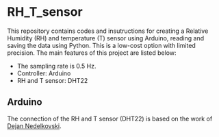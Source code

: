 # RH_T_sensor
This repository contains codes and insutructions for creating a Relative Humidity (RH) and temperature (T) sensor using Arduino, reading and saving the data using Python. This is a low-cost option with limited precision. The main features of this project are listed below:
* The sampling rate is 0.5 Hz.
* Controller: Arduino
* RH and T sensor: DHT22

## Arduino
The connection of the RH and T sensor (DHT22) is based on the work of [Dejan Nedelkovski](https://howtomechatronics.com/tutorials/arduino/dht11-dht22-sensors-temperature-and-humidity-tutorial-using-arduino/).
